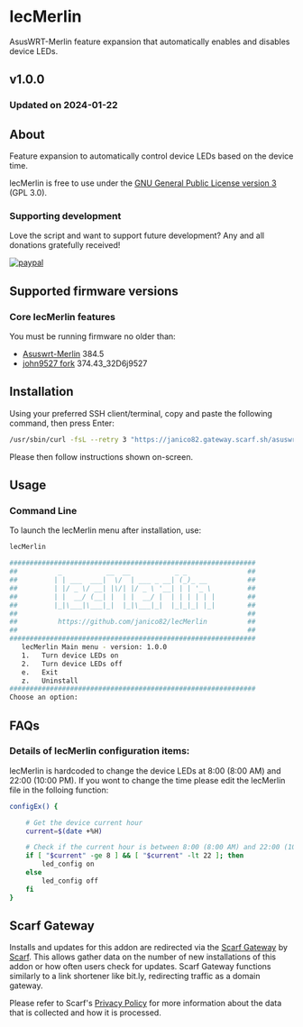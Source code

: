# lecMerlin
AsusWRT-Merlin feature expansion that automatically enables and disables device LEDs.

## v1.0.0
### Updated on 2024-01-22
## About
Feature expansion to automatically control device LEDs based on the device time.

lecMerlin is free to use under the [GNU General Public License version 3](https://opensource.org/licenses/GPL-3.0) (GPL 3.0).

### Supporting development
Love the script and want to support future development? Any and all donations gratefully received!

[![paypal](https://www.paypalobjects.com/en_US/i/btn/btn_donateCC_LG.gif)](https://www.paypal.com/donate/?business=7GJ9GM39PF3NS&no_recurring=0&item_name=for+support+of+continued+development+of+Asuswrt-Merlin+addons&currency_code=EUR)

## Supported firmware versions
### Core lecMerlin features
You must be running firmware no older than:
*   [Asuswrt-Merlin](https://www.asuswrt-merlin.net/) 384.5
*   [john9527 fork](https://www.snbforums.com/threads/fork-asuswrt-merlin-374-43-lts-releases-v37ea.18914/) 374.43_32D6j9527

## Installation
Using your preferred SSH client/terminal, copy and paste the following command, then press Enter:

```sh
/usr/sbin/curl -fsL --retry 3 "https://janico82.gateway.scarf.sh/asuswrt-merlin/master/lecMerlin.sh" -o /jffs/scripts/lecMerlin && chmod 0755 /jffs/scripts/lecMerlin && /jffs/scripts/lecMerlin install
```

Please then follow instructions shown on-screen.

## Usage
### Command Line
To launch the lecMerlin menu after installation, use:
```sh
lecMerlin
```
```sh
#############################################################
##          _           __  __           _ _               ##
##         | | ___  ___|  \/  | ___ _ __| (_)_ __          ##
##         | |/ _ \/ __| |\/| |/ _ \ '__| | | '_ \         ##
##         | |  __/ (__| |  | |  __/ |  | | | | | |        ##
##         |_|\___|\___|_|  |_|\___|_|  |_|_|_| |_|        ##
##                                                         ##
##          https://github.com/janico82/lecMerlin          ##
##                                                         ##
#############################################################
   lecMerlin Main menu - version: 1.0.0
   1.   Turn device LEDs on
   2.   Turn device LEDs off
   e.   Exit
   z.   Uninstall
#############################################################
Choose an option: 
```

## FAQs
### Details of lecMerlin configuration items:
lecMerlin is hardcoded to change the device LEDs at 8:00 (8:00 AM) and 22:00 (10:00 PM). If you wont to change the time please edit the lecMerlin file in the folloing function:

```sh
configEx() {

    # Get the device current hour
    current=$(date +%H)

    # Check if the current hour is between 8:00 (8:00 AM) and 22:00 (10:00 PM)
    if [ "$current" -ge 8 ] && [ "$current" -lt 22 ]; then
        led_config on
    else
        led_config off
    fi 
}
```

## Scarf Gateway
Installs and updates for this addon are redirected via the [Scarf Gateway](https://about.scarf.sh/scarf-gateway) by [Scarf](https://about.scarf.sh/about). This allows gather data on the number of new installations of this addon or how often users check for updates. Scarf Gateway functions similarly to a link shortener like bit.ly, redirecting traffic as a domain gateway.

Please refer to Scarf's [Privacy Policy](https://about.scarf.sh/privacy) for more information about the data that is collected and how it is processed.
